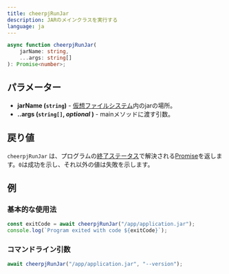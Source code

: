 ```yaml
---
title: cheerpjRunJar
description: JARのメインクラスを実行する
language: ja
---
```


```ts
async function cheerpjRunJar(
	jarName: string,
	...args: string[]
): Promise<number>;
```

## パラメーター

- **jarName (`string`)** - [仮想ファイルシステム]内のjarの場所。
- **..args (`string[]`, _optional_ )** - mainメソッドに渡す引数。

## 戻り値

`cheerpjRunJar` は、プログラムの[終了ステータス]で解決される[Promise]を返します。`0`は成功を示し、それ以外の値は失敗を示します。

## 例

### 基本的な使用法

```js
const exitCode = await cheerpjRunJar("/app/application.jar");
console.log(`Program exited with code ${exitCode}`);
```

### コマンドライン引数

```js
await cheerpjRunJar("/app/application.jar", "--version");
```

[Promise]: https://developer.mozilla.org/ja/docs/Web/JavaScript/Reference/Global_Objects/Promise
[終了ステータス]: https://ja.wikipedia.org/wiki/終了ステータス
[仮想ファイルシステム]: /docs/ja/guides/File-System-support

